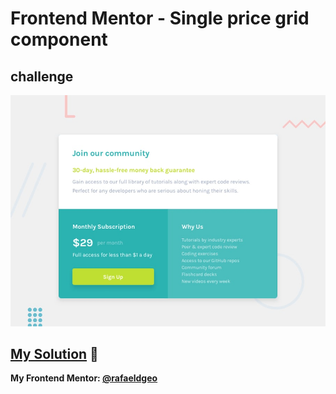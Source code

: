 # Frontend Mentor - Single price grid component
## challenge

![Design preview for the Single price grid component coding challenge](./design/desktop-preview.jpg)

## [My Solution](https://rafaeldgeo.github.io/my-practices-in-the-frontend-mentor/newbie/single-price-grid-component-master/) 🚀

**My Frontend Mentor: [@rafaeldgeo](https://www.frontendmentor.io/profile/rafaeldgeo)**
